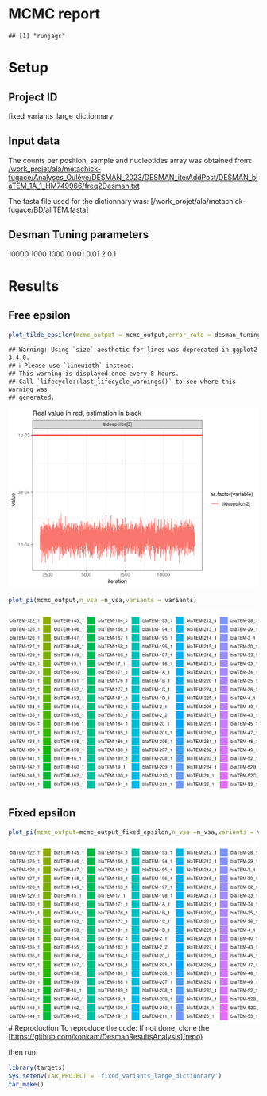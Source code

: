 MCMC report
================

    ## [1] "runjags"

# Setup

## Project ID

fixed_variants_large_dictionnary

## Input data

The counts per position, sample and nucleotides array was obtained from:
[/work_projet/ala/metachick-fugace/Analyses_Ouléye/DESMAN_2023/DESMAN_iterAddPost/DESMAN_blaTEM_1A_1_HM749966/freq2Desman.txt]()

The fasta file used for the dictionnary was:
\[/work_projet/ala/metachick-fugace/BD/allTEM.fasta\]

## Desman Tuning parameters

10000
1000
1000
0.001
0.01
2
0.1

# Results

## Free epsilon

``` r
plot_tilde_epsilon(mcmc_output = mcmc_output,error_rate = desman_tuning_parameters$error_rate)
```

    ## Warning: Using `size` aesthetic for lines was deprecated in ggplot2 3.4.0.
    ## ℹ Please use `linewidth` instead.
    ## This warning is displayed once every 8 hours.
    ## Call `lifecycle::last_lifecycle_warnings()` to see where this warning was
    ## generated.

![](fixed_variants_large_dictionnary_files/figure-gfm/unnamed-chunk-4-1.png)<!-- -->

``` r
plot_pi(mcmc_output,n_vsa =n_vsa,variants = variants)
```

![](fixed_variants_large_dictionnary_files/figure-gfm/unnamed-chunk-4-2.png)<!-- -->

## Fixed epsilon

``` r
plot_pi(mcmc_output=mcmc_output_fixed_epsilon,n_vsa =n_vsa,variants = variants )
```

![](fixed_variants_large_dictionnary_files/figure-gfm/unnamed-chunk-5-1.png)<!-- -->
\# Reproduction To reproduce the code: If not done, clone the
[https://github.com/konkam/DesmanResultsAnalysis](repo)

then run:

``` r
library(targets)
Sys.setenv(TAR_PROJECT = 'fixed_variants_large_dictionnary')
tar_make()
```
